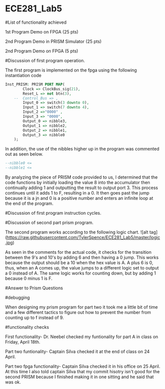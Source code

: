 ECE281_Lab5
===========
#List of functionality achieved

1st Program Demo on FPGA (25 pts)	

2nd Program Demo in PRISM Simulator  (25 pts)

2nd Program Demo on FPGA	(5 pts)


#Discussion of first program operation.

The first program is implemented on the fpga using the following instantiation code
```vhdl
Inst_PRISM: PRISM PORT MAP(
		Clock => ClockBus_sig(21),
		Reset_L => not btn(3),
	--	Control_Bus => ,
		Input_0 => switch(3 downto 0),
		Input_1 => switch(7 downto 4),
		Input_2 =>"0000" ,
		Input_3 => "0000",
		Output_0 => nibble3,
		Output_1 => nibble2,
		Output_2 => nibble1,
		Output_3 => nibble0
	);
```

In addition, the use of the nibbles higher up in the program was commented out as seen below.
```vhdl
--nibble0 <= 
--nibble1 <= 
```

By analyzing the piece of PRISM code provided to us, I determined that the code functions by initially loading the value 8 into the accumulator then continually adding 1 and outputting the result to output port 3. This process continues until it adds 1 to F, resulting in a 0. It then goes past the jump because it is a jn and 0 is a positive number and enters an infinite loop at the end of the program.

#Discussion of first program instruction cycles.

#Discussion of second part prism program.

The second program works according to the following logic chart.
![alt tag] (https://raw.githubusercontent.com/TylerSpence/ECE281_Lab5/master/logic.jpg)

As seen in the comments for the actual code, it checks for the transition between the 9's and 10's by adding 6 and then having a 0 jump. This works because the output should be a 10 when the hex value is A. A plus 6 is 0, thus, when an A comes up, the value jumps to a different logic set to output a 0 instead of A. The same logic works for counting down, but by adding 1 because 0 minus 1 is F.

#Answer to Prism Questions

#debugging

When designing my prism program for part two it took me a little bit of time and a few different tactics to figure out how to prevent the number from counting up to f instead of 9. 

#functionality checks

First functionality-
Dr. Neebel checked my funtionality for part A in class on Friday, April 18th. 

Part two funtionality-
Captain Silva checked it at the end of class on 24 April.

Part two fpga functionality-
Captain Silva checked it in his office on 25 April. At this time I also told captain Silva that my commit hisotry isn't good for the second PRISM because I finished making it in one sitting and he said that was ok. 
